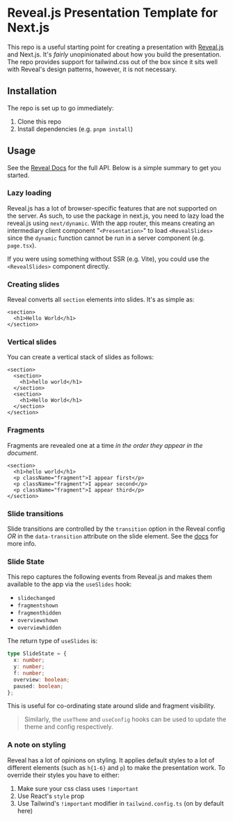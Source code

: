 # Reveal.js Presentation Template for Next.js

This repo is a useful starting point for creating a presentation with [Reveal.js](https://revealjs.com/) and Next.js. It's _fairly_ unopinionated about how you build the presentation. The repo provides support for tailwind.css out of the box since it sits well with Reveal's design patterns, however, it is not necessary.

## Installation

The repo is set up to go immediately:

1. Clone this repo
2. Install dependencies (e.g. `pnpm install`)

## Usage

See the [Reveal Docs](https://revealjs.com) for the full API. Below is a simple summary to get you started.

### Lazy loading

Reveal.js has a lot of browser-specific features that are not supported on the server. As such, to use the package in next.js, you need to lazy load the reveal.js using `next/dynamic`. With the app router, this means creating an intermediary client component "`<Presentation>`" to load `<RevealSlides>` since the `dynamic` function cannot be run in a server component (e.g. `page.tsx`).

If you were using something without SSR (e.g. Vite), you could use the `<RevealSlides>` component directly.

### Creating slides

Reveal converts all `section` elements into slides. It's as simple as:

```tsx
<section>
  <h1>Hello World</h1>
</section>
```

### Vertical slides

You can create a vertical stack of slides as follows:

```tsx
<section>
  <section>
    <h1>hello world</h1>
  </section>
  <section>
    <h1>Hello World</h1>
  </section>
</section>
```

### Fragments

Fragments are revealed one at a time _in the order they appear in the document_.

```tsx
<section>
  <h1>hello world</h1>
  <p className="fragment">I appear first</p>
  <p className="fragment">I appear second</p>
  <p className="fragment">I appear third</p>
</section>
```

### Slide transitions

Slide transitions are controlled by the `transition` option in the Reveal config _OR_ in the `data-transition` attribute on the slide element. See the [docs](https://revealjs.com/transitions/) for more info.

### Slide State

This repo captures the following events from Reveal.js and makes them available to the app via the `useSlides` hook:

- `slidechanged`
- `fragmentshown`
- `fragmenthidden`
- `overviewshown`
- `overviewhidden`

The return type of `useSlides` is:

```ts
type SlideState = {
  x: number;
  y: number;
  f: number;
  overview: boolean;
  paused: boolean;
};
```

This is useful for co-ordinating state around slide and fragment visibility.

> Similarly, the `useTheme` and `useConfig` hooks can be used to update the theme and config respectively.

### A note on styling

Reveal has a lot of opinions on styling. It applies default styles to a lot of different elements (such as `h{1-6}` and `p`) to make the presentation work. To override their styles you have to either:

1. Make sure your css class uses `!important`
2. Use React's `style` prop
3. Use Tailwind's `!important` modifier in `tailwind.config.ts` (on by default here)
